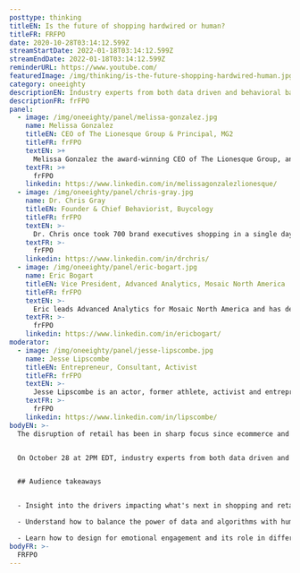 ```yaml
---
posttype: thinking
titleEN: Is the future of shopping hardwired or human?
titleFR: FRFPO
date: 2020-10-28T03:14:12.599Z
streamStartDate: 2022-01-18T03:14:12.599Z
streamEndDate: 2022-01-18T03:14:12.599Z
reminderURL: https://www.youtube.com/
featuredImage: /img/thinking/is-the-future-shopping-hardwired-human.jpg
category: oneeighty
descriptionEN: Industry experts from both data driven and behavioral backgrounds challenge each other and share their insights on what the future of shopping has in store.
descriptionFR: frFPO
panel:
  - image: /img/oneeighty/panel/melissa-gonzalez.jpg
    name: Melissa Gonzalez
    titleEN: CEO of The Lionesque Group & Principal, MG2
    titleFR: frFPO
    textEN: >+
      Melissa Gonzalez the award-winning CEO of The Lionesque Group, an MG2 company, pioneers the boundaries of experiential retail to help brands such as Purple, Nordstrom, and Burrow foster consumer engagement and evolve their offering. An innovator at heart, Melissa is consistently recognized as one of the leading ‘Women in Design’ and ‘Top 10 Retail Design Influencers of the Year.’
    textFR: >+
      frFPO
    linkedin: https://www.linkedin.com/in/melissagonzalezlionesque/
  - image: /img/oneeighty/panel/chris-gray.jpg
    name: Dr. Chris Gray
    titleEN: Founder & Chief Behaviorist, Buycology
    titleFR: frFPO
    textEN: >-
      Dr. Chris once took 700 brand executives shopping in a single day to demonstrate the power of empathy and observation. He has been a leading expert in the psychology of shopping for more than two decades, interviewing and observing thousands of consumers to discover the underlying motivations of purchase behavior. His expertise and insights have helped many of the world’s most admired brands create retail innovation and game-changing customer experiences.
    textFR: >-
      frFPO
    linkedin: https://www.linkedin.com/in/drchris/
  - image: /img/oneeighty/panel/eric-bogart.jpg
    name: Eric Bogart
    titleEN: Vice President, Advanced Analytics, Mosaic North America
    titleFR: frFPO
    textEN: >-
      Eric leads Advanced Analytics for Mosaic North America and has deep experience in retail and shopper analytics. He and his team are responsible for researching and building analytic solutions that power Mosaic. Previously, Eric worked with Procter & Gamble for over 10 years in both US and Europe and consulted on Analytics Strategy with Deloitte. His favorite algorithm is the Random Forest.
    textFR: >-
      frFPO
    linkedin: https://www.linkedin.com/in/ericbogart/
moderator:
  - image: /img/oneeighty/panel/jesse-lipscombe.jpg
    name: Jesse Lipscombe
    titleEN: Entrepreneur, Consultant, Activist
    titleFR: frFPO
    textEN: >-
      Jesse Lipscombe is an actor, former athlete, activist and entrepreneur. With global perspective, Jesse invests in various businesses and is also an experienced consultant. Jesse launched the #MakeItAwkward campaign to combat racism, misogyny, homophobia and hatred. Jesse was awarded the Obsidian Award for Top Business Leader and was named the Community Man of the Year by Diversity Magazine.
    textFR: >-
      frFPO
    linkedin: https://www.linkedin.com/in/lipscombe/
bodyEN: >-
  The disruption of retail has been in sharp focus since ecommerce and direct to consumer brands first appeared. Now, with the rise of AI, machine learning, and the behavior changes resulting from the global pandemic, the future of shopping is yet to be defined. Will big data and frictionless UX lead how brands act and sell, or will there be a return to the human and emotional experience of shopping?


  On October 28 at 2PM EDT, industry experts from both data driven and behavioral backgrounds challenged each other and shared their insights on what the future of shopping has in store.


  ## Audience takeaways


  - Insight into the drivers impacting what's next in shopping and retail  

  - Understand how to balance the power of data and algorithms with human behavior and experiences  

  - Learn how to design for emotional engagement and its role in different channels.
bodyFR: >-
  FRFPO
---
```

